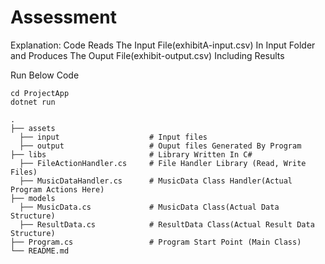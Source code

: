 # Assessment

Explanation: Code Reads The Input File(exhibitA-input.csv) In Input Folder and Produces The Ouput File(exhibit-output.csv) Including Results

Run Below Code
```
cd ProjectApp
dotnet run
```
    .
    ├── assets                  
      ├── input                    # Input files
      ├── output                   # Ouput files Generated By Program
    ├── libs                       # Library Written In C#
      ├── FileActionHandler.cs     # File Handler Library (Read, Write Files)
      ├── MusicDataHandler.cs      # MusicData Class Handler(Actual Program Actions Here)
    ├── models
      ├── MusicData.cs             # MusicData Class(Actual Data Structure)
      ├── ResultData.cs            # ResultData Class(Actual Result Data Structure)
    ├── Program.cs                 # Program Start Point (Main Class)
    └── README.md

